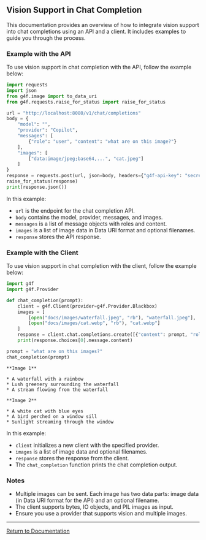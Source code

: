 ## Vision Support in Chat Completion

This documentation provides an overview of how to integrate vision support into chat completions using an API and a client. It includes examples to guide you through the process.

### Example with the API

To use vision support in chat completion with the API, follow the example below:

```python
import requests
import json
from g4f.image import to_data_uri
from g4f.requests.raise_for_status import raise_for_status

url = "http://localhost:8080/v1/chat/completions"
body = {
    "model": "",
    "provider": "Copilot",
    "messages": [
        {"role": "user", "content": "what are on this image?"}
    ],
    "images": [
        ["data:image/jpeg;base64,...", "cat.jpeg"]
    ]
}
response = requests.post(url, json=body, headers={"g4f-api-key": "secret"})
raise_for_status(response)
print(response.json())
```

In this example:
- `url` is the endpoint for the chat completion API.
- `body` contains the model, provider, messages, and images.
- `messages` is a list of message objects with roles and content.
- `images` is a list of image data in Data URI format and optional filenames.
- `response` stores the API response.

### Example with the Client

To use vision support in chat completion with the client, follow the example below:

```python
import g4f
import g4f.Provider

def chat_completion(prompt):
    client = g4f.Client(provider=g4f.Provider.Blackbox)
    images = [
        [open("docs/images/waterfall.jpeg", "rb"), "waterfall.jpeg"],
        [open("docs/images/cat.webp", "rb"), "cat.webp"]
    ]
    response = client.chat.completions.create([{"content": prompt, "role": "user"}], "", images=images)
    print(response.choices[0].message.content)

prompt = "what are on this images?"
chat_completion(prompt)
```

```
**Image 1**

* A waterfall with a rainbow
* Lush greenery surrounding the waterfall
* A stream flowing from the waterfall

**Image 2**

* A white cat with blue eyes
* A bird perched on a window sill
* Sunlight streaming through the window
```

In this example:
- `client` initializes a new client with the specified provider.
- `images` is a list of image data and optional filenames.
- `response` stores the response from the client.
- The `chat_completion` function prints the chat completion output.

### Notes

- Multiple images can be sent. Each image has two data parts: image data (in Data URI format for the API) and an optional filename.
- The client supports bytes, IO objects, and PIL images as input.
- Ensure you use a provider that supports vision and multiple images.

---

[Return to Documentation](/docs/main)